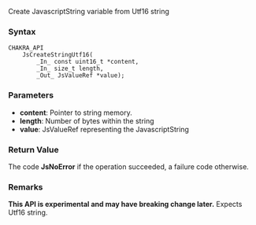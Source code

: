 Create JavascriptString variable from Utf16 string
### Syntax 
```
CHAKRA_API
    JsCreateStringUtf16(
        _In_ const uint16_t *content,
        _In_ size_t length,
        _Out_ JsValueRef *value);
```
### Parameters 
* __content__: Pointer to string memory.
* __length__: Number of bytes within the string
* __value__: JsValueRef representing the JavascriptString

### Return Value 
The code **JsNoError** if the operation succeeded, a failure code otherwise.

### Remarks 
**This API is experimental and may have breaking change later.** Expects Utf16 string.
